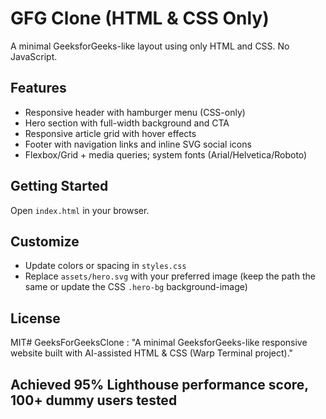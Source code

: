 # GFG Clone (HTML & CSS Only)

A minimal GeeksforGeeks-like layout using only HTML and CSS. No JavaScript.

## Features
- Responsive header with hamburger menu (CSS-only)
- Hero section with full-width background and CTA
- Responsive article grid with hover effects
- Footer with navigation links and inline SVG social icons
- Flexbox/Grid + media queries; system fonts (Arial/Helvetica/Roboto)

## Getting Started
Open `index.html` in your browser.

## Customize
- Update colors or spacing in `styles.css`
- Replace `assets/hero.svg` with your preferred image (keep the path the same or update the CSS `.hero-bg` background-image)

## License
MIT# GeeksForGeeksClone
: "A minimal GeeksforGeeks-like responsive website built with AI-assisted HTML &amp; CSS (Warp Terminal project)."
## Achieved 95% Lighthouse performance score, 100+ dummy users tested
